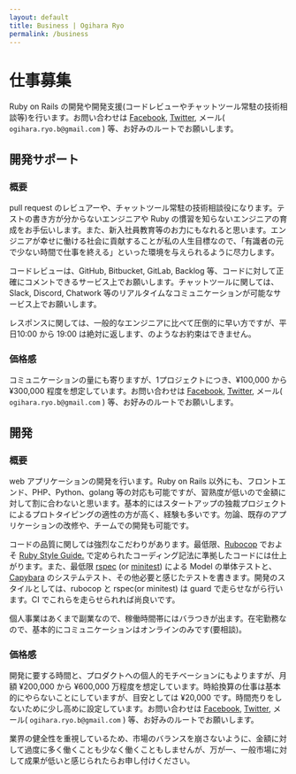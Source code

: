 ```yaml
---
layout: default
title: Business | Ogihara Ryo
permalink: /business
---
```


# 仕事募集

Ruby on Rails の開発や開発支援(コードレビューやチャットツール常駐の技術相談等)を行います。お問い合わせは [Facebook](https://www.facebook.com/ryo.ogihara.5), [Twitter](https://twitter.com/OgiharaRyo), メール( `ogihara.ryo.b@gmail.com` ) 等、お好みのルートでお願いします。

## 開発サポート

### 概要

pull request のレビュアーや、チャットツール常駐の技術相談役になります。テストの書き方が分からないエンジニアや Ruby の慣習を知らないエンジニアの育成をお手伝いします。また、新入社員教育等のお力にもなれると思います。エンジニアが幸せに働ける社会に貢献することが私の人生目標なので、「有識者の元で少ない時間で仕事を終える」といった環境を与えられるように尽力します。

コードレビューは、GitHub, Bitbucket, GitLab, Backlog 等、コードに対して正確にコメントできるサービス上でお願いします。チャットツールに関しては、Slack, Discord, Chatwork 等のリアルタイムなコミュニケーションが可能なサービス上でお願いします。

レスポンスに関しては、一般的なエンジニアに比べて圧倒的に早い方ですが、平日10:00 から 19:00 は絶対に返します、のようなお約束はできません。

### 価格感

コミュニケーションの量にも寄りますが、1プロジェクトにつき、¥100,000 から ¥300,000 程度を想定しています。お問い合わせは [Facebook](https://www.facebook.com/ryo.ogihara.5), [Twitter](https://twitter.com/OgiharaRyo), メール( `ogihara.ryo.b@gmail.com` ) 等、お好みのルートでお願いします。

## 開発

### 概要

web アプリケーションの開発を行います。Ruby on Rails 以外にも、フロントエンド、PHP、Python、golang 等の対応も可能ですが、習熟度が低いので金額に対して割に合わないと思います。基本的にはスタートアップの独裁プロジェクトによるプロトタイピングの適性の方が高く、経験も多いです。勿論、既存のアプリケーションの改修や、チームでの開発も可能です。

コードの品質に関しては強烈なこだわりがあります。最低限、[Rubocop](https://github.com/rubocop-hq/rubocop) でおよそ [Ruby Style Guide.](https://github.com/rubocop-hq/ruby-style-guide) で定められたコーディング記法に準拠したコードには仕上がります。また、最低限 [rspec](http://rspec.info) (or [minitest](https://github.com/seattlerb/minitest)) による Model の単体テストと、[Capybara](https://github.com/teamcapybara/capybara) のシステムテスト、その他必要と感じたテストを書きます。開発のスタイルとしては、rubocop と rspec(or minitest) は guard で走らせながら行います。CI でこれらを走らせられれば尚良いです。

個人事業はあくまで副業なので、稼働時間帯にはバラつきが出ます。在宅勤務なので、基本的にコミュニケーションはオンラインのみです(要相談)。

### 価格感

開発に要する時間と、プロダクトへの個人的モチベーションにもよりますが、月額 ¥200,000 から ¥600,000 万程度を想定しています。時給換算の仕事は基本的にやらないことにしていますが、目安としては ¥20,000 です。時間売りをしないために少し高めに設定しています。お問い合わせは [Facebook](https://www.facebook.com/ryo.ogihara.5), [Twitter](https://twitter.com/OgiharaRyo), メール( `ogihara.ryo.b@gmail.com` ) 等、お好みのルートでお願いします。

業界の健全性を重視しているため、市場のバランスを崩さないように、金額に対して過度に多く働くことも少なく働くこともしませんが、万が一、一般市場に対して成果が低いと感じられたらお申し付けください。
